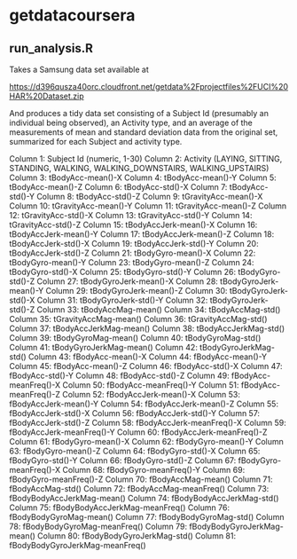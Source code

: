 getdatacoursera
===============
run_analysis.R
--
Takes a Samsung data set available at 

https://d396qusza40orc.cloudfront.net/getdata%2Fprojectfiles%2FUCI%20HAR%20Dataset.zip

And produces a tidy data set consisting of a Subject Id (presumably an individual being observed), an Activity type, and an average of the measurements of mean and standard deviation data from the original set, summarized for each Subject and activity type.

Column 1: Subject Id (numeric, 1-30)
Column 2: Activity (LAYING, SITTING, STANDING, WALKING, WALKING\_DOWNSTAIRS, WALKING\_UPSTAIRS)
Column 3: tBodyAcc-mean()-X
Column 4: tBodyAcc-mean()-Y
Column 5: tBodyAcc-mean()-Z
Column 6: tBodyAcc-std()-X
Column 7: tBodyAcc-std()-Y
Column 8: tBodyAcc-std()-Z
Column 9: tGravityAcc-mean()-X
Column 10: tGravityAcc-mean()-Y
Column 11: tGravityAcc-mean()-Z
Column 12: tGravityAcc-std()-X
Column 13: tGravityAcc-std()-Y
Column 14: tGravityAcc-std()-Z
Column 15: tBodyAccJerk-mean()-X
Column 16: tBodyAccJerk-mean()-Y
Column 17: tBodyAccJerk-mean()-Z
Column 18: tBodyAccJerk-std()-X
Column 19: tBodyAccJerk-std()-Y
Column 20: tBodyAccJerk-std()-Z
Column 21: tBodyGyro-mean()-X
Column 22: tBodyGyro-mean()-Y
Column 23: tBodyGyro-mean()-Z
Column 24: tBodyGyro-std()-X
Column 25: tBodyGyro-std()-Y
Column 26: tBodyGyro-std()-Z
Column 27: tBodyGyroJerk-mean()-X
Column 28: tBodyGyroJerk-mean()-Y
Column 29: tBodyGyroJerk-mean()-Z
Column 30: tBodyGyroJerk-std()-X
Column 31: tBodyGyroJerk-std()-Y
Column 32: tBodyGyroJerk-std()-Z
Column 33: tBodyAccMag-mean()
Column 34: tBodyAccMag-std()
Column 35: tGravityAccMag-mean()
Column 36: tGravityAccMag-std()
Column 37: tBodyAccJerkMag-mean()
Column 38: tBodyAccJerkMag-std()
Column 39: tBodyGyroMag-mean()
Column 40: tBodyGyroMag-std()
Column 41: tBodyGyroJerkMag-mean()
Column 42: tBodyGyroJerkMag-std()
Column 43: fBodyAcc-mean()-X
Column 44: fBodyAcc-mean()-Y
Column 45: fBodyAcc-mean()-Z
Column 46: fBodyAcc-std()-X
Column 47: fBodyAcc-std()-Y
Column 48: fBodyAcc-std()-Z
Column 49: fBodyAcc-meanFreq()-X
Column 50: fBodyAcc-meanFreq()-Y
Column 51: fBodyAcc-meanFreq()-Z
Column 52: fBodyAccJerk-mean()-X
Column 53: fBodyAccJerk-mean()-Y
Column 54: fBodyAccJerk-mean()-Z
Column 55: fBodyAccJerk-std()-X
Column 56: fBodyAccJerk-std()-Y
Column 57: fBodyAccJerk-std()-Z
Column 58: fBodyAccJerk-meanFreq()-X
Column 59: fBodyAccJerk-meanFreq()-Y
Column 60: fBodyAccJerk-meanFreq()-Z
Column 61: fBodyGyro-mean()-X
Column 62: fBodyGyro-mean()-Y
Column 63: fBodyGyro-mean()-Z
Column 64: fBodyGyro-std()-X
Column 65: fBodyGyro-std()-Y
Column 66: fBodyGyro-std()-Z
Column 67: fBodyGyro-meanFreq()-X
Column 68: fBodyGyro-meanFreq()-Y
Column 69: fBodyGyro-meanFreq()-Z
Column 70: fBodyAccMag-mean()
Column 71: fBodyAccMag-std()
Column 72: fBodyAccMag-meanFreq()
Column 73: fBodyBodyAccJerkMag-mean()
Column 74: fBodyBodyAccJerkMag-std()
Column 75: fBodyBodyAccJerkMag-meanFreq()
Column 76: fBodyBodyGyroMag-mean()
Column 77: fBodyBodyGyroMag-std()
Column 78: fBodyBodyGyroMag-meanFreq()
Column 79: fBodyBodyGyroJerkMag-mean()
Column 80: fBodyBodyGyroJerkMag-std()
Column 81: fBodyBodyGyroJerkMag-meanFreq()
